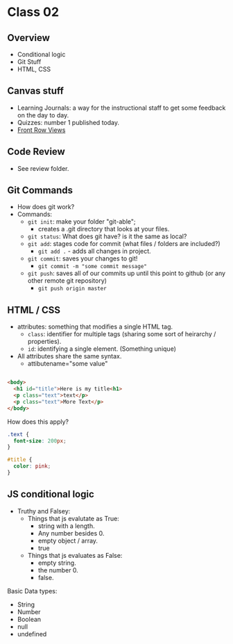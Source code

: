 # Class 02

## Overview

- Conditional logic
- Git Stuff
- HTML, CSS

## Canvas stuff

- Learning Journals: a way for the instructional staff to get some feedback on the day to day.
- Quizzes: number 1 published today.
- [Front Row Views](https://frontrowviews.com/Home/Event/VenueDetails/5c383bb1c1b97e0f88375d59)

## Code Review

- See review folder.

## Git Commands

- How does git work?
- Commands:
  - `git init`: make your folder "git-able";
    - creates a .git directory that looks at your files.
  - `git status`: What does git have? is it the same as local?
  - `git add`: stages code for commit (what files / folders are included?)
    - `git add .` - adds all changes in project.
  - `git commit`: saves your changes to git!
    - `git commit -m "some commit message"`
  - `git push`: saves all of our commits up until this point to github (or any other remote git repository)
    - `git push origin master`

## HTML / CSS

- attributes: something that modifies a single HTML tag.
  - `class`: identifier for multiple tags (sharing some sort of heirarchy / properties).
  - `id`: identifying a single element. (Something unique)
- All attributes share the same syntax.
  - attibutename="some value"

```html

<body>
  <h1 id="title">Here is my title<h1>
  <p class="text">text</p>
  <p class="text">More Text</p>
</body>

```

How does this apply?

```css
.text {
  font-size: 200px;
}

#title {
  color: pink;
}
```

## JS conditional logic

- Truthy and Falsey:
  - Things that js evalutate as True:
    - string with a length.
    - Any number besides 0.
    - empty object / array.
    - true
  - Things that js evaluates as False:
    - empty string.
    - the number 0.
    - false.

Basic Data types:

- String
- Number
- Boolean
- null
- undefined
